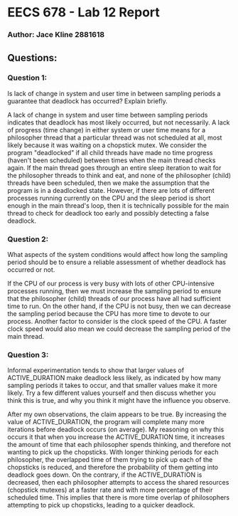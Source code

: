 # EECS 678 - Lab 12 Report
### Author: Jace Kline 2881618

## Questions:

### Question 1:
Is lack of change in system and user time in between sampling periods a guarantee that deadlock has occurred? Explain briefly.

A lack of change in system and user time between sampling periods indicates that deadlock has most likely occurred, but not necessarily. A lack of progress (time change) in either system or user time means for a philosopher thread that a particular thread was not scheduled at all, most likely because it was waiting on a chopstick mutex. We consider the program "deadlocked" if all child threads have made no time progress (haven't been scheduled) between times when the main thread checks again. If the main thread goes through an entire sleep iteration to wait for the philosopher threads to think and eat, and none of the philosopher (child) threads have been scheduled, then we make the assumption that the program is in a deadlocked state. However, if there are lots of different processes running currently on the CPU and the sleep period is short enough in the main thread's loop, then it is technically possible for the main thread to check for deadlock too early and possibly detecting a false deadlock.

### Question 2:
What aspects of the system conditions would affect how long the sampling period should be to ensure a reliable assessment of whether deadlock has occurred or not.

If the CPU of our process is very busy with lots of other CPU-intensive processes running, then we must increase the sampling period to ensure that the philosopher (child) threads of our process have all had sufficient time to run. On the other hand, if the CPU is not busy, then we can decrease the sampling period because the CPU has more time to devote to our process. Another factor to consider is the clock speed of the CPU. A faster clock speed would also mean we could decrease the sampling period of the main thread.

### Question 3:
Informal experimentation tends to show that larger values of ACTIVE_DURATION make deadlock less likely, as indicated by how many sampling periods it takes to occur, and that smaller values make it more likely. Try a few different values yourself and then discuss whether you think this is true, and why you think it might have the influence you observe.

After my own observations, the claim appears to be true. By increasing the value of ACTIVE_DURATION, the program will complete many more iterations before deadlock occurs (on average). My reasoning on why this occurs it that when you increase the ACTIVE_DURATION time, it increases the amount of time that each philosopher spends thinking, and therefore not wanting to pick up the chopsticks. With longer thinking periods for each philosopher, the overlapped time of them trying to pick up each of the chopsticks is reduced, and therefore the probability of them getting into deadlock goes down. On the contrary, if the ACTIVE_DURATION is decreased, then each philosopher attempts to access the shared resources (chopstick mutexes) at a faster rate and with more percentage of their scheduled time. This implies that there is more time overlap of philosophers attempting to pick up chopsticks, leading to a quicker deadlock.